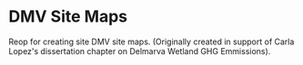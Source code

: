 # DMV Site Maps
Reop for creating site DMV site maps. (Originally created in support of Carla Lopez's dissertation chapter on Delmarva Wetland GHG Emmissions).
